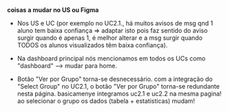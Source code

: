 **coisas a mudar no US ou Figma**

- Nos US e UC (por exemplo no UC2.1., há muitos avisos de msg qnd 1 aluno tem baixa confiança => adaptar isto pois faz sentido do aviso surgir quando é apenas 1, é melhor alterar e a msg surgir quando TODOS os alunos visualizados têm baixa confiança).

- Na dashboard principal nós mencionamos em todos os UCs como "dashboard" --> mudar para home.

- Botão "Ver por Grupo" torna-se desnecessário. com a integração do "Select Group" no UC2.1, o botão "Ver por Grupo" torna-se redundante nesta página. basicamenye integramos uc2.1 e uc2.2 na mesma pagina! ao selecionar o grupo os dados (tabela + estatisticas) mudam!